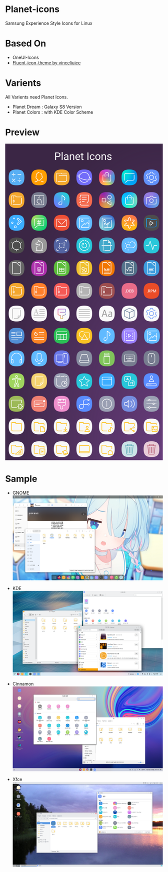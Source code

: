 # Planet-icons
Samsung Experience Style Icons for Linux

# Based On
* OneUI-Icons
* [Fluent-icon-theme by vinceliuice](https://github.com/vinceliuice/Fluent-icon-theme)

# Varients

All Varients need Planet Icons.

 - Planet Dream : Galaxy S8 Version
 - Planet Colors : with KDE Color Scheme

# Preview
![Preview](preview/preview.png)

# Sample
* GNOME
![GNOME](screenshots/screenshot-gnome.png)

* KDE
![KDE](screenshots/screenshot-kde.png)

* Cinnamon
![Cinnamon](screenshots/screenshot-cinnamon.png)

* Xfce
![Xfce](screenshots/screenshot-xfce.png)
